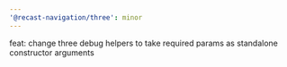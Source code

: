 ```yaml
---
'@recast-navigation/three': minor
---
```


feat: change three debug helpers to take required params as standalone constructor arguments
